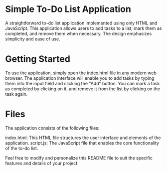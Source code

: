 # Simple To-Do List Application
A straightforward to-do list application implemented using only HTML and JavaScript. This application allows users to add tasks to a list, mark them as completed, and remove them when necessary. The design emphasizes simplicity and ease of use.

# Getting Started
To use the application, simply open the index.html file in any modern web browser. The application interface will enable you to add tasks by typing them into the input field and clicking the "Add" button. You can mark a task as completed by clicking on it, and remove it from the list by clicking on the task again.

# Files
The application consists of the following files:

index.html: This HTML file structures the user interface and elements of the application.
script.js: The JavaScript file that enables the core functionality of the to-do list.

Feel free to modify and personalize this README file to suit the specific features and details of your project.





